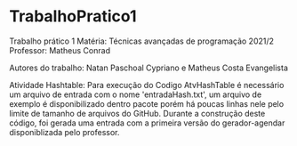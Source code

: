 # TrabalhoPratico1
Trabalho prático 1
Matéria: Técnicas avançadas de programação 2021/2
Professor: Matheus Conrad

Autores do trabalho: Natan Paschoal Cypriano e Matheus Costa Evangelista

Atividade Hashtable:
Para execução do Codigo AtvHashTable é necessário um arquivo de entrada com o nome 'entradaHash.txt', um arquivo de exemplo é disponibilizado dentro pacote porém há poucas linhas nele pelo limite de tamanho de arquivos do GitHub. Durante a construção deste código, foi gerada uma entrada com a primeira versão do gerador-agendar disponiblizada pelo professor.
